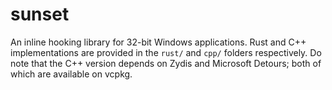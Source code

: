 # sunset
An inline hooking library for 32-bit Windows applications. Rust and C++ implementations are provided in the ``rust/`` and ``cpp/`` folders respectively. Do note that the C++ version depends on Zydis and Microsoft Detours; both of which are available on vcpkg.
